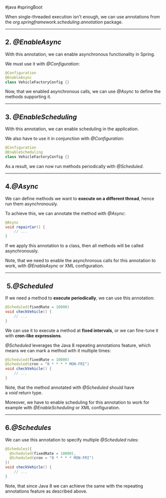 #java #springBoot 

When single-threaded execution isn't enough, we can use annotations from the _org.springframework.scheduling.annotation_ package.

---

## 2. _@EnableAsync_

With this annotation, we can enable asynchronous functionality in Spring.

We must use it with _@Configuration_:

```java
@Configuration
@EnableAsync
class VehicleFactoryConfig {}
```

Now, that we enabled asynchronous calls, we can use _@Async_ to define the methods supporting it.

---

## 3. _@EnableScheduling_

With this annotation, we can enable scheduling in the application.

We also have to use it in conjunction with _@Configuration_:

```java
@Configuration
@EnableScheduling
class VehicleFactoryConfig {}
```

As a result, we can now run methods periodically with _@Scheduled_.

---

## 4._@Async_

We can define methods we want to **execute on a different thread**, hence run them asynchronously.

To achieve this, we can annotate the method with _@Async_:

```java
@Async
void repairCar() {
    // ...
}
```

If we apply this annotation to a class, then all methods will be called asynchronously.

Note, that we need to enable the asynchronous calls for this annotation to work, with _@EnableAsync_ or XML configuration.

---

##  5._@Scheduled_

If we need a method to **execute periodically**, we can use this annotation:

```java
@Scheduled(fixedRate = 10000)
void checkVehicle() {
    // ...
}
```

We can use it to execute a method at **fixed intervals**, or we can fine-tune it with **cron-like expressions**.

_@Scheduled_ leverages the Java 8 repeating annotations feature, which means we can mark a method with it multiple times:

```java
@Scheduled(fixedRate = 10000)
@Scheduled(cron = "0 * * * * MON-FRI")
void checkVehicle() {
    // ...
}
```

Note, that the method annotated with _@Scheduled_ should have a _void_ return type.

Moreover, we have to enable scheduling for this annotation to work for example with _@EnableScheduling_ or XML configuration.

---

## 6._@Schedules_

We can use this annotation to specify multiple _@Scheduled_ rules:

```java
@Schedules({ 
  @Scheduled(fixedRate = 10000), 
  @Scheduled(cron = "0 * * * * MON-FRI")
})
void checkVehicle() {
    // ...
}
```

Note, that since Java 8 we can achieve the same with the repeating annotations feature as described above.